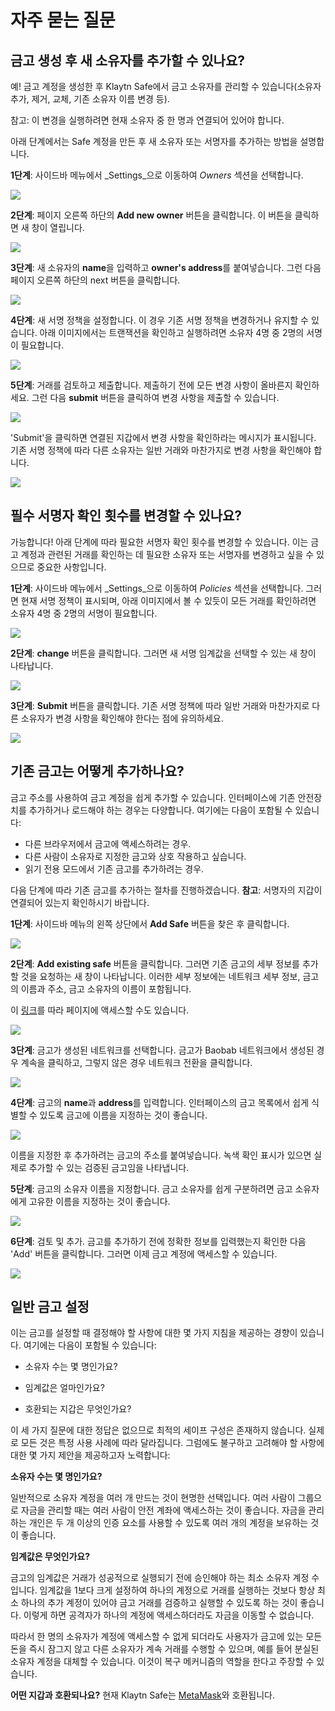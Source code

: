 # 자주 묻는 질문

## 금고 생성 후 새 소유자를 추가할 수 있나요? <a id="Can i add new owners after creating a safe"></a>

예! 금고 계정을 생성한 후 Klaytn Safe에서 금고 소유자를 관리할 수 있습니다(소유자 추가, 제거, 교체, 기존 소유자 이름 변경 등).

참고: 이 변경을 실행하려면 현재 소유자 중 한 명과 연결되어 있어야 합니다.

아래 단계에서는 Safe 계정을 만든 후 새 소유자 또는 서명자를 추가하는 방법을 설명합니다.

**1단계**: 사이드바 메뉴에서 _Settings_으로 이동하여 _Owners_ 섹션을 선택합니다.

![](/img/build/tools/addOwnersSettings.png)

**2단계**: 페이지 오른쪽 하단의 **Add new owner** 버튼을 클릭합니다. 이 버튼을 클릭하면 새 창이 열립니다.

![](/img/build/tools/addOwnersBtn.png)

**3단계**: 새 소유자의 **name**을 입력하고 **owner's address**를 붙여넣습니다. 그런 다음 페이지 오른쪽 하단의 next 버튼을 클릭합니다.

![](/img/build/tools/addOwnersAddr.png)

**4단계**: 새 서명 정책을 설정합니다. 이 경우 기존 서명 정책을 변경하거나 유지할 수 있습니다. 아래 이미지에서는 트랜잭션을 확인하고 실행하려면 소유자 4명 중 2명의 서명이 필요합니다.

![](/img/build/tools/addOwnersSig.png)

**5단계**: 거래를 검토하고 제출합니다. 제출하기 전에 모든 변경 사항이 올바른지 확인하세요. 그런 다음 **submit** 버튼을 클릭하여 변경 사항을 제출할 수 있습니다.

![](/img/build/tools/addOwnersTxRev.png)

'Submit'을 클릭하면 연결된 지갑에서 변경 사항을 확인하라는 메시지가 표시됩니다. 기존 서명 정책에 따라 다른 소유자는 일반 거래와 마찬가지로 변경 사항을 확인해야 합니다.

![](/img/build/tools/addOwnersCon.png)

## 필수 서명자 확인 횟수를 변경할 수 있나요? <a id="Can i change the number of required signer confirmation"></a>

가능합니다! 아래 단계에 따라 필요한 서명자 확인 횟수를 변경할 수 있습니다. 이는 금고 계정과 관련된 거래를 확인하는 데 필요한 소유자 또는 서명자를 변경하고 싶을 수 있으므로 중요한 사항입니다.

**1단계**: 사이드바 메뉴에서 _Settings_으로 이동하여 _Policies_ 섹션을 선택합니다. 그러면 현재 서명 정책이 표시되며, 아래 이미지에서 볼 수 있듯이 모든 거래를 확인하려면 소유자 4명 중 2명의 서명이 필요합니다.

![](/img/build/tools/safePolicy.png)

**2단계**: **change** 버튼을 클릭합니다. 그러면 새 서명 임계값을 선택할 수 있는 새 창이 나타납니다.

![](/img/build/tools/safePolicyThresh.png)

**3단계**: **Submit** 버튼을 클릭합니다. 기존 서명 정책에 따라 일반 거래와 마찬가지로 다른 소유자가 변경 사항을 확인해야 한다는 점에 유의하세요.

![](/img/build/tools/safePoliciesConf.png)

## 기존 금고는 어떻게 추가하나요? <a id="How do i add an existing safe"></a>

금고 주소를 사용하여 금고 계정을 쉽게 추가할 수 있습니다. 인터페이스에 기존 안전장치를 추가하거나 로드해야 하는 경우는 다양합니다. 여기에는 다음이 포함될 수 있습니다:

- 다른 브라우저에서 금고에 액세스하려는 경우.
- 다른 사람이 소유자로 지정한 금고와 상호 작용하고 싶습니다.
- 읽기 전용 모드에서 기존 금고를 추가하려는 경우.

다음 단계에 따라 기존 금고를 추가하는 절차를 진행하겠습니다. **참고**: 서명자의 지갑이 연결되어 있는지 확인하시기 바랍니다.

**1단계**: 사이드바 메뉴의 왼쪽 상단에서 **Add Safe** 버튼을 찾은 후 클릭합니다.

![](/img/build/tools/addSafe.gif)

**2단계**: **Add existing safe** 버튼을 클릭합니다. 그러면 기존 금고의 세부 정보를 추가할 것을 요청하는 새 창이 나타납니다. 이러한 세부 정보에는 네트워크 세부 정보, 금고의 이름과 주소, 금고 소유자의 이름이 포함됩니다.

이 [링크](https://safe.klaytn.foundation/load)를 따라 페이지에 액세스할 수도 있습니다.

![](/img/build/tools/addExistingSafe.png)

**3단계**: 금고가 생성된 네트워크를 선택합니다. 금고가 Baobab 네트워크에서 생성된 경우 계속을 클릭하고, 그렇지 않은 경우 네트워크 전환을 클릭합니다.

![](/img/build/tools/addSafeNet.png)

**4단계**: 금고의 **name**과 **address**를 입력합니다. 인터페이스의 금고 목록에서 쉽게 식별할 수 있도록 금고에 이름을 지정하는 것이 좋습니다.

![](/img/build/tools/addSafeName\&Addr.png)

이름을 지정한 후 추가하려는 금고의 주소를 붙여넣습니다. 녹색 확인 표시가 있으면 실제로 추가할 수 있는 검증된 금고임을 나타냅니다.

**5단계**: 금고의 소유자 이름을 지정합니다. 금고 소유자를 쉽게 구분하려면 금고 소유자에게 고유한 이름을 지정하는 것이 좋습니다.

![](/img/build/tools/addSafeOwnerName.png)

**6단계**: 검토 및 추가. 금고를 추가하기 전에 정확한 정보를 입력했는지 확인한 다음 'Add' 버튼을 클릭합니다. 그러면 이제 금고 계정에 액세스할 수 있습니다.

![](/img/build/tools/addSafeRev.png)

## 일반 금고 설정

이는 금고를 설정할 때 결정해야 할 사항에 대한 몇 가지 지침을 제공하는 경향이 있습니다. 여기에는 다음이 포함될 수 있습니다:

- 소유자 수는 몇 명인가요?

- 임계값은 얼마인가요?

- 호환되는 지갑은 무엇인가요?

이 세 가지 질문에 대한 정답은 없으므로 최적의 세이프 구성은 존재하지 않습니다. 실제로 모든 것은 특정 사용 사례에 따라 달라집니다. 그럼에도 불구하고 고려해야 할 사항에 대한 몇 가지 제안을 제공하고자 노력합니다:

**소유자 수는 몇 명인가요?**

일반적으로 소유자 계정을 여러 개 만드는 것이 현명한 선택입니다. 여러 사람이 그룹으로 자금을 관리할 때는 여러 사람이 안전 계좌에 액세스하는 것이 좋습니다. 자금을 관리하는 개인은 두 개 이상의 인증 요소를 사용할 수 있도록 여러 개의 계정을 보유하는 것이 좋습니다.

**임계값은 무엇인가요?**

금고의 임계값은 거래가 성공적으로 실행되기 전에 승인해야 하는 최소 소유자 계정 수입니다. 임계값을 1보다 크게 설정하여 하나의 계정으로 거래를 실행하는 것보다 항상 최소 하나의 추가 계정이 있어야 금고 거래를 검증하고 실행할 수 있도록 하는 것이 좋습니다. 이렇게 하면 공격자가 하나의 계정에 액세스하더라도 자금을 이동할 수 없습니다.

따라서 한 명의 소유자가 계정에 액세스할 수 없게 되더라도 사용자가 금고에 있는 모든 돈을 즉시 잠그지 않고 다른 소유자가 계속 거래를 수행할 수 있으며, 예를 들어 분실된 소유자 계정을 대체할 수 있습니다. 이것이 복구 메커니즘의 역할을 한다고 주장할 수 있습니다.

**어떤 지갑과 호환되나요?**
현재 Klaytn Safe는 [MetaMask](../../../tutorials/connecting-metamask)와 호환됩니다.

